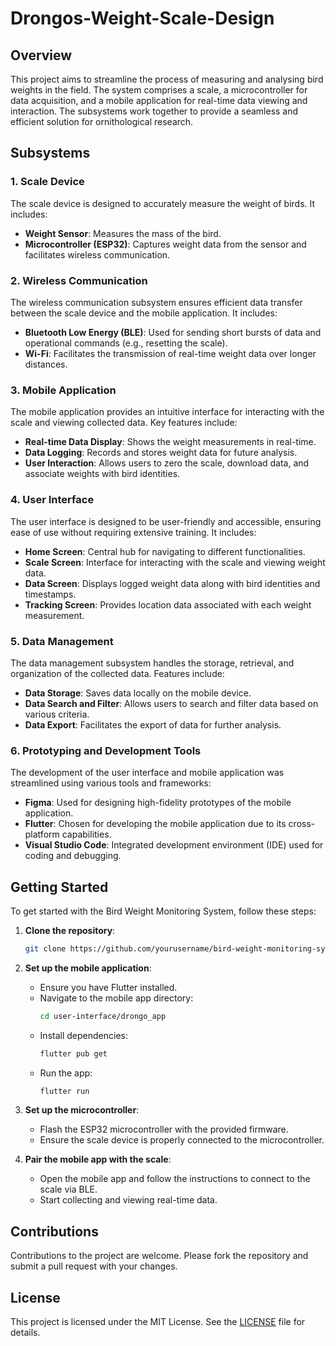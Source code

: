 # Drongos-Weight-Scale-Design

## Overview
This project aims to streamline the process of measuring and analysing bird weights in the field. The system comprises a scale, a microcontroller for data acquisition, and a mobile application for real-time data viewing and interaction. The subsystems work together to provide a seamless and efficient solution for ornithological research.

## Subsystems

### 1. Scale Device
The scale device is designed to accurately measure the weight of birds. It includes:
- **Weight Sensor**: Measures the mass of the bird.
- **Microcontroller (ESP32)**: Captures weight data from the sensor and facilitates wireless communication.

### 2. Wireless Communication
The wireless communication subsystem ensures efficient data transfer between the scale device and the mobile application. It includes:
- **Bluetooth Low Energy (BLE)**: Used for sending short bursts of data and operational commands (e.g., resetting the scale).
- **Wi-Fi**: Facilitates the transmission of real-time weight data over longer distances.

### 3. Mobile Application
The mobile application provides an intuitive interface for interacting with the scale and viewing collected data. Key features include:
- **Real-time Data Display**: Shows the weight measurements in real-time.
- **Data Logging**: Records and stores weight data for future analysis.
- **User Interaction**: Allows users to zero the scale, download data, and associate weights with bird identities.

### 4. User Interface
The user interface is designed to be user-friendly and accessible, ensuring ease of use without requiring extensive training. It includes:
- **Home Screen**: Central hub for navigating to different functionalities.
- **Scale Screen**: Interface for interacting with the scale and viewing weight data.
- **Data Screen**: Displays logged weight data along with bird identities and timestamps.
- **Tracking Screen**: Provides location data associated with each weight measurement.

### 5. Data Management
The data management subsystem handles the storage, retrieval, and organization of the collected data. Features include:
- **Data Storage**: Saves data locally on the mobile device.
- **Data Search and Filter**: Allows users to search and filter data based on various criteria.
- **Data Export**: Facilitates the export of data for further analysis.

### 6. Prototyping and Development Tools
The development of the user interface and mobile application was streamlined using various tools and frameworks:
- **Figma**: Used for designing high-fidelity prototypes of the mobile application.
- **Flutter**: Chosen for developing the mobile application due to its cross-platform capabilities.
- **Visual Studio Code**: Integrated development environment (IDE) used for coding and debugging.

## Getting Started
To get started with the Bird Weight Monitoring System, follow these steps:

1. **Clone the repository**:
    ```bash
    git clone https://github.com/yourusername/bird-weight-monitoring-system.git
    ```

2. **Set up the mobile application**:
    - Ensure you have Flutter installed.
    - Navigate to the mobile app directory:
        ```bash
        cd user-interface/drongo_app
        ```
    - Install dependencies:
        ```bash
        flutter pub get
        ```
    - Run the app:
        ```bash
        flutter run
        ```

3. **Set up the microcontroller**:
    - Flash the ESP32 microcontroller with the provided firmware.
    - Ensure the scale device is properly connected to the microcontroller.

4. **Pair the mobile app with the scale**:
    - Open the mobile app and follow the instructions to connect to the scale via BLE.
    - Start collecting and viewing real-time data.

## Contributions
Contributions to the project are welcome. Please fork the repository and submit a pull request with your changes.

## License
This project is licensed under the MIT License. See the [LICENSE](LICENSE) file for details.
